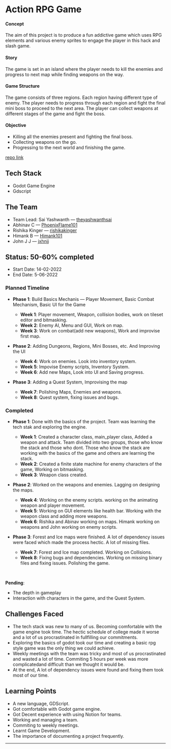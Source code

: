# Action RPG Game

#### Concept

The aim of this project is to produce a fun addictive game which uses RPG elements and various enemy sprites to engage the player in this hack and slash game.

#### Story

The game is set in an island where the player needs to kill the enemies and progress to next map while finding weapons on the way.

#### Game Structure

The game consists of three regions. Each region having different type of enemy. The player needs to progress through each region and fight the final mini boss to proceed to the next area. The player can collect weapons at different stages of the game and fight the boss.

#### Objective

- Killing all the enemies present and fighting the final boss.
- Collecting weapons on the go.
- Progressing to the next world and finishing the game.


[repo link](https://github.com/acmpesuecc/actionrpg)

## Tech Stack

+ Godot Game Engine
+ Gdscript

## The Team

- Team Lead: Sai Yashwanth — [theyashwanthsai](https://github.com/theyashwanthsai)
- Abhinav C — [PhoenixFlame101](https://github.com/PhoenixFlame101)
- Rishika Kinger — [rishikakinger](https://github.com/rishikakinger)
- Himank B — [Himank101](https://github.com/Himank101)
- John J J — [jxhnjj](https://github.com/jxhnjj)

## Status: 50-60% completed

+ Start Date: 14-02-2022
+ End Date: 5-06-2022

### Planned Timeline

- **Phase 1**: Build Basics Mechanis — Player Movement, Basic Combat Mechanism, Basic UI for the Game
  - **Week 1**: Player movement, Weapon, collision bodies, work on tileset editor and bitmasking.
  - **Week 2**: Enemy AI, Menu and GUI, Work on map.
  - **Week 3**: Work on combat(add new weapons), Work and improvise first map.

- **Phase 2**: Adding Dungeons, Regions, Mini Bosses, etc. And Improving the UI
  - **Week 4**: Work on enemies. Look into inventory system.
  - **Week 5**: Impovise Enemy scripts, Inventory System.
  - **Week 6**: Add new Maps, Look into UI and Saving progress.

- **Phase 3**: Adding a Quest System, Improvising the map
  - **Week 7**: Polishing Maps, Enemies and weapons.
  - **Week 8**: Quest system, fixing issues and bugs.

### Completed

- **Phase 1**: Done with the basics of the project. Team was learning the tech stak and exploring the engine.
  - **Week 1**: Created a character class, main_player class, Added a weapon and attack. Team divided into two groups, those who know the stack and those who dont. Those who know the stack are working with the basics of the game and others are learning the stack.
  - **Week 2**: Created a finite state machine for enemy characters of the game, Working on bitmasking.
  - **Week 3**: Weapon class created.

- **Phase 2**: Worked on the weapons and enemies. Lagging on designing the maps.
  - **Week 4**: Working on the enemy scripts. working on the animating weapon and player movement.
  - **Week 5**: Working on GUI elements like health bar. Working with the weapon class and adding more weapons.
  - **Week 6**: Rishika and Abinav working on maps. Himank working on weapons and John working on enemy scripts.
- **Phase 3**: Forest and Ice maps were finished. A lot of dependency issues were faced which made the process hectic. A lot of missing files.
  - **Week 7**: Forest and Ice map completed. Working on Collisions.
  - **Week 8**: Fixing bugs and dependencies. Working on missing binary files and fixing issues. Polishing the game.

<br>

**Pending**:
+ The depth in gameplay
+ Interaction with characters in the game, and the Quest System.

## Challenges Faced

- The tech stack was new to many of us. Becoming comfortable with the game engine took time. The hectic schedule of college made it worse and a lot of us procrastinated in fullfilling our commitments.
- Exploring the basics of godot took our time and creating a basic rpg style game was the only thing we could achieve.
- Weekly meetings with the team was tricky and most of us procrastinated and wasted a lot of time. Commiting 5 hours per week was more complicatedand difficult than we thought it would be.
- At the end, A lot of dependency issues were found and fixing them took most of our time.

## Learning Points

- A new language, GDScript.
- Got comfortable with Godot game engine.
- Got Decent experience with using Notion for teams.
- Working and managing a team.
- Commiting to weekly meetings.
- Learnt Game Development.
- The importance of documenting a project frequently.

---
